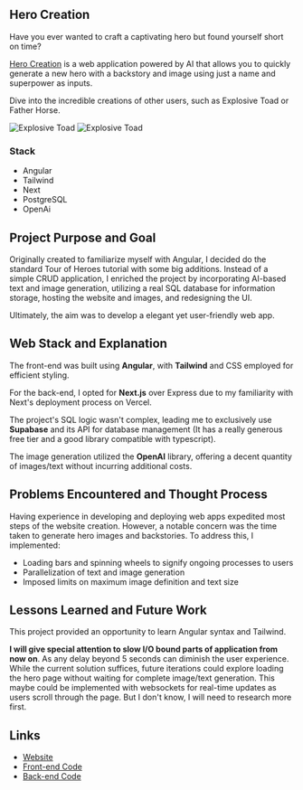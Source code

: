 ## Hero Creation
Have you ever wanted to craft a captivating hero but found yourself short on time?

[Hero Creation](https://hero-front-end.vercel.app/) is a web application powered by AI that allows you to quickly generate a new hero with a backstory and image using just a name and superpower as inputs.

Dive into the incredible creations of other users, such as Explosive Toad or Father Horse.

![Explosive Toad](https://dgufziqjubvbckrlwnjj.supabase.co/storage/v1/object/public/hero-back-end/61.png)
![Explosive Toad](https://dgufziqjubvbckrlwnjj.supabase.co/storage/v1/object/public/hero-back-end/85.png)

### Stack
- Angular
- Tailwind
- Next
- PostgreSQL
- OpenAi


## Project Purpose and Goal
Originally created to familiarize myself with Angular, I decided do the standard Tour of Heroes tutorial with some big additions. Instead of a simple CRUD application, I enriched the project by incorporating AI-based text and image generation, utilizing a real SQL database for information storage, hosting the website and images, and redesigning the UI.

Ultimately, the aim was to develop a elegant yet user-friendly web app.



## Web Stack and Explanation
The front-end was built using **Angular**, with **Tailwind** and CSS employed for efficient styling.

For the back-end, I opted for **Next.js** over Express due to my familiarity with Next's deployment process on Vercel. 

The project's SQL logic wasn't complex, leading me to exclusively use **Supabase** and its API for database management (It has a really generous free tier and a good library compatible with typescript). 

The image generation utilized the **OpenAI** library, offering a decent quantity of images/text without incurring additional costs.

## Problems Encountered and Thought Process
Having experience in developing and deploying web apps expedited most steps of the website creation. However, a notable concern was the time taken to generate hero images and backstories. To address this, I implemented:
- Loading bars and spinning wheels to signify ongoing processes to users
- Parallelization of text and image generation
- Imposed limits on maximum image definition and text size

## Lessons Learned and Future Work
This project provided an opportunity to learn Angular syntax and Tailwind.

**I will give special attention to slow I/O bound parts of application from now on**. As any delay beyond 5 seconds can diminish the user experience. While the current solution suffices, future iterations could explore loading the hero page without waiting for complete image/text generation. This maybe could be implemented with websockets for real-time updates as users scroll through the page. But I don't know, I will need to research more first.

## Links
- [Website](https://hero-front-end.vercel.app/)
- [Front-end Code](https://github.com/GustavoSasaki/hero-front-end)
- [Back-end Code](https://github.com/GustavoSasaki/hero-back-end)

